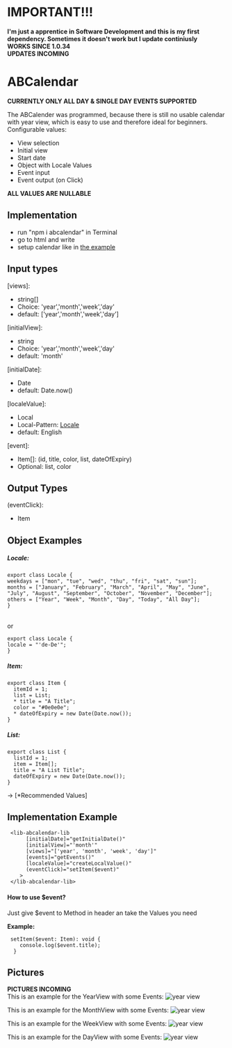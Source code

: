 # IMPORTANT!!!

**I'm just a apprentice in Software Development and this is my first dependency. Sometimes it doesn't work but I update continiusly**
<br/>
**WORKS SINCE 1.0.34**
<br/>
**UPDATES INCOMING**

# ABCalendar
**CURRENTLY ONLY ALL DAY & SINGLE DAY EVENTS SUPPORTED**

The ABCalender was programmed, because there is still no usable calendar with year view, which is easy to use and therefore ideal for beginners.
Configurable values:
- View selection
- Initial view
- Start date
- Object with Locale Values
- Event input
- Event output (on Click)

**ALL VALUES ARE NULLABLE**

## Implementation
* run "npm i abcalendar" in Terminal
* go to html and write **<lib-abcalendar-lib></lib-abcalendar-lib>**
* setup calendar like in [the example](#example)

## Input types
[views]: 
* string[]
* Choice:   'year','month','week','day'
* default: ['year','month','week','day']
  
[initialView]:
* string
* Choice: 'year','month','week','day'
* default: 'month'

[initialDate]:
* Date
* default: Date.now()

[localeValue]:
* Local
* Local-Pattern: [Locale](#locale)
* default: English

[event]:
* Item[]: (id, title, color, list, dateOfExpiry)
* Optional: list, color


## Output Types
(eventClick):
* Item

## Object Examples

<a name="locale"></a>
##### Locale:
```
export class Locale {
weekdays = ["mon", "tue", "wed", "thu", "fri", "sat", "sun"];
months = ["January", "February", "March", "April", "May", "June", "July", "August", "September", "October", "November", "December"];
others = ["Year", "Week", "Month", "Day", "Today", "All Day"];
}
```
<br/>
or
<br/>

```
export class Locale {
locale = "'de-De'";
}
```

<a name="item"></a>
##### Item:
```
export class Item {
  itemId = 1;
  list = List;
  * title = "A Title";
  color = "#0e0e0e";
  * dateOfExpiry = new Date(Date.now());
}
```

<a name="list"></a>
##### List:
```
export class List {
  listId = 1;
  item = Item[];
  title = "A List Title";
  dateOfExpiry = new Date(Date.now());
}
```
-> [*Recommended Values]

<a name="example"></a>
## Implementation Example
```
 <lib-abcalendar-lib
      [initialDate]="getInitialDate()"
      [initialView]="'month'"
      [views]="['year', 'month', 'week', 'day']"
      [events]="getEvents()"
      [localeValue]="createLocalValue()"
      (eventClick)="setItem($event)"
    >
 </lib-abcalendar-lib>
```
 
 #### How to use $event?
 Just give $event to Method in header an take the Values you need <br/>
 
 **Example:** <br/>
 ```
  setItem($event: Item): void {
     console.log($event.title);
   }
```

## Pictures
**PICTURES INCOMING**
<br/>
This is an example for the YearView with some Events:
![year view](./src/assets/expampleImages/yearview.jpg)

This is an example for the MonthView with some Events:
![year view](./src/assets/expampleImages/monthview.jpg)

This is an example for the WeekView with some Events:
![year view](./src/assets/expampleImages/weekview.jpg)

This is an example for the DayView with some Events:
![year view](./src/assets/expampleImages/dayview.jpg)
